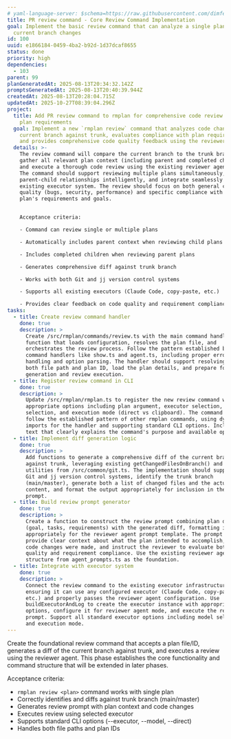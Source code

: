 ```yaml
---
# yaml-language-server: $schema=https://raw.githubusercontent.com/dimfeld/llmutils/main/schema/rmplan-plan-schema.json
title: PR review command - Core Review Command Implementation
goal: Implement the basic review command that can analyze a single plan against
  current branch changes
id: 100
uuid: e1866184-0459-4ba2-b92d-1d37dcaf8655
status: done
priority: high
dependencies:
  - 103
parent: 99
planGeneratedAt: 2025-08-13T20:34:32.142Z
promptsGeneratedAt: 2025-08-13T20:40:39.944Z
createdAt: 2025-08-13T20:28:04.715Z
updatedAt: 2025-10-27T08:39:04.296Z
project:
  title: Add PR review command to rmplan for comprehensive code review against
    plan requirements
  goal: Implement a new `rmplan review` command that analyzes code changes on the
    current branch against trunk, evaluates compliance with plan requirements,
    and provides comprehensive code quality feedback using the reviewer agent.
  details: >-
    The review command will compare the current branch to the trunk branch,
    gather all relevant plan context (including parent and completed children),
    and execute a thorough code review using the existing reviewer agent prompt.
    The command should support reviewing multiple plans simultaneously, handle
    parent-child relationships intelligently, and integrate seamlessly with the
    existing executor system. The review should focus on both general code
    quality (bugs, security, performance) and specific compliance with the
    plan's requirements and goals.


    Acceptance criteria:

    - Command can review single or multiple plans

    - Automatically includes parent context when reviewing child plans

    - Includes completed children when reviewing parent plans

    - Generates comprehensive diff against trunk branch

    - Works with both Git and jj version control systems

    - Supports all existing executors (Claude Code, copy-paste, etc.)

    - Provides clear feedback on code quality and requirement compliance
tasks:
  - title: Create review command handler
    done: true
    description: >
      Create /src/rmplan/commands/review.ts with the main command handler
      function that loads configuration, resolves the plan file, and
      orchestrates the review process. Follow the pattern established by other
      command handlers like show.ts and agent.ts, including proper error
      handling and option parsing. The handler should support resolving plans by
      both file path and plan ID, load the plan details, and prepare for diff
      generation and review execution.
  - title: Register review command in CLI
    done: true
    description: >
      Update /src/rmplan/rmplan.ts to register the new review command with
      appropriate options including plan argument, executor selection, model
      selection, and execution mode (direct vs clipboard). The command should
      follow the established pattern of other rmplan commands, using dynamic
      imports for the handler and supporting standard CLI options. Include help
      text that clearly explains the command's purpose and available options.
  - title: Implement diff generation logic
    done: true
    description: >
      Add functions to generate a comprehensive diff of the current branch
      against trunk, leveraging existing getChangedFilesOnBranch() and Git/jj
      utilities from /src/common/git.ts. The implementation should support both
      Git and jj version control systems, identify the trunk branch
      (main/master), generate both a list of changed files and the actual diff
      content, and format the output appropriately for inclusion in the review
      prompt.
  - title: Build review prompt generator
    done: true
    description: >
      Create a function to construct the review prompt combining plan details
      (goal, tasks, requirements) with the generated diff, formatting it
      appropriately for the reviewer agent prompt template. The prompt should
      provide clear context about what the plan intended to accomplish, what
      code changes were made, and instruct the reviewer to evaluate both code
      quality and requirement compliance. Use the existing reviewer agent prompt
      structure from agent_prompts.ts as the foundation.
  - title: Integrate with executor system
    done: true
    description: >
      Connect the review command to the existing executor infrastructure,
      ensuring it can use any configured executor (Claude Code, copy-paste,
      etc.) and properly passes the reviewer agent configuration. Use
      buildExecutorAndLog to create the executor instance with appropriate
      options, configure it for reviewer agent mode, and execute the review
      prompt. Support all standard executor options including model selection
      and execution mode.
---
```


Create the foundational review command that accepts a plan file/ID, generates a diff of the current branch against trunk, and executes a review using the reviewer agent. This phase establishes the core functionality and command structure that will be extended in later phases.

Acceptance criteria:
- `rmplan review <plan>` command works with single plan
- Correctly identifies and diffs against trunk branch (main/master)
- Generates review prompt with plan context and code changes
- Executes review using selected executor
- Supports standard CLI options (--executor, --model, --direct)
- Handles both file paths and plan IDs

